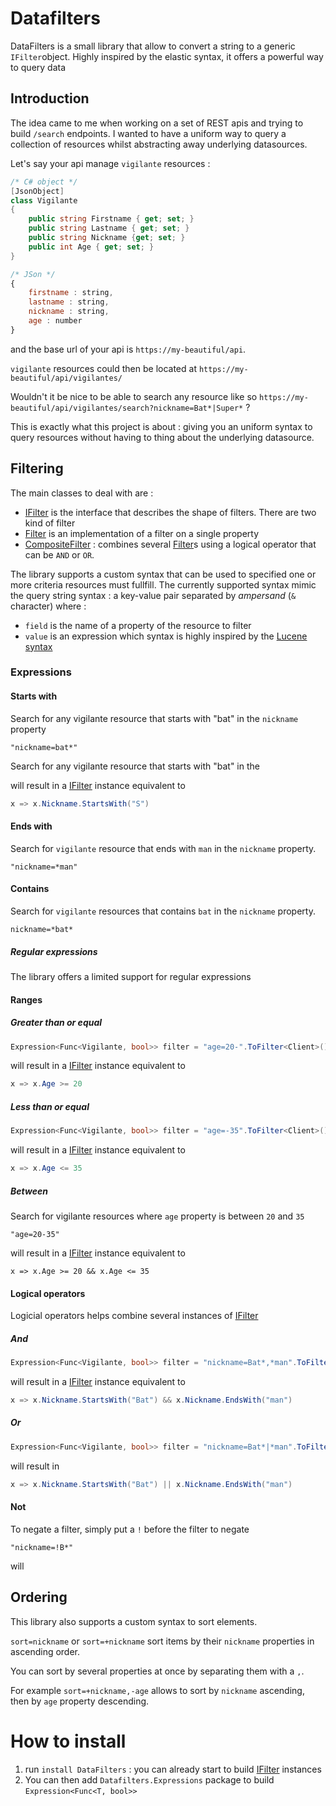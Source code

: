 # Datafilters


DataFilters is a small library that allow to convert a string to a generic `IFilter`object.
Highly inspired by the elastic syntax, it offers a powerful way to query data

## Introduction
The idea came to me when working on a set of REST apis and trying to build `/search` endpoints.
I wanted to have a uniform way to query a collection of resources whilst abstracting away underlying datasources.



Let's say your api manage `vigilante` resources :
```csharp
/* C# object */
[JsonObject]
class Vigilante
{
    public string Firstname { get; set; }
    public string Lastname { get; set; }
    public string Nickname {get; set; }
    public int Age { get; set; }
}
```

```javascript
/* JSon */
{
    firstname : string,
    lastname : string,
    nickname : string,
    age : number
}
```

and the base url of your api is `https://my-beautiful/api`.

`vigilante` resources could then be located at `https://my-beautiful/api/vigilantes/`

Wouldn't it be nice to be able to search any resource like so
`https://my-beautiful/api/vigilantes/search?nickname=Bat*|Super*` ?

This is exactly what this project is about : giving you an uniform syntax to query resources without having to thing about the underlying datasource.


## Filtering

The main classes to deal with are :

- [IFilter](/src/DataFilters/IFilter.cs) is the interface that describes the shape of filters. There are two kind of filter
- [Filter](/src/DataFilters/Filter.cs) is an implementation of a filter on a single property
- [CompositeFilter](/src/DataFilters/CompositeFilter.cs) : combines several [Filter](/src/DataFilters/Filter.cs)s using a logical operator that can be `AND` or `OR`. 


The library supports a custom syntax that can be used to specified one or more criteria resources must fullfill. 
The currently supported syntax mimic the query string syntax : a key-value pair separated by _ampersand_ (`&` character) where :
- `field` is the name of a property of the resource to filter
- `value` is an expression which syntax is highly inspired by the [Lucene syntax](http://www.lucenetutorial.com/lucene-query-syntax.html)

### Expressions

#### Starts with
Search for any vigilante resource that starts with "bat" in the `nickname` property
```
"nickname=bat*"
```

Search for any vigilante resource that starts with "bat" in the 

will result in a [IFilter](/src/DataFilters/IFilter.cs) instance equivalent to
```c#
x => x.Nickname.StartsWith("S")
```

#### Ends with

Search for `vigilante` resource that ends with `man` in the `nickname` property.

```URL
"nickname=*man"
```

#### Contains

Search for `vigilante` resources that contains `bat` in the `nickname` property.

```
nickname=*bat*
```

##### Regular expressions
The library offers a limited support for regular expressions


#### Ranges

##### Greater than or equal

```c#
Expression<Func<Vigilante, bool>> filter = "age=20-".ToFilter<Client>();
```
will result in a [IFilter](./src/DataFilters/IFilter.cs) instance equivalent to
```c#
x => x.Age >= 20
```

##### Less than or equal
```c#
Expression<Func<Vigilante, bool>> filter = "age=-35".ToFilter<Client>();
```
will result in a [IFilter](./src/DataFilters/IFilter.cs) instance equivalent to
```c#
x => x.Age <= 35
```

##### Between

Search for vigilante resources where `age` property is between `20` and `35`

```URL
"age=20-35" 
```
will result in a [IFilter](./src/DataFilters/IFilter.cs) instance equivalent to
```
x => x.Age >= 20 && x.Age <= 35
```

#### Logical operators

Logicial operators helps combine several instances of [IFilter](#1)

##### And
```c#
Expression<Func<Vigilante, bool>> filter = "nickname=Bat*,*man".ToFilter<Client>();
```
will result in a [IFilter](./src/DataFilters/IFilter.cs) instance equivalent to
```c#
x => x.Nickname.StartsWith("Bat") && x.Nickname.EndsWith("man")
```
##### Or
```c#
Expression<Func<Vigilante, bool>> filter = "nickname=Bat*|*man".ToFilter<Client>();
```
will result in 
```c#
x => x.Nickname.StartsWith("Bat") || x.Nickname.EndsWith("man")
```
#### Not
To negate a filter, simply put a `!` before the filter to negate
```URL
"nickname=!B*"
```
will 

## Ordering
This library also supports a custom syntax to sort elements.

`sort=nickname` or `sort=+nickname` sort items by their `nickname` properties in ascending 
order.

You can sort by several properties at once by separating them with a `,`.

For example `sort=+nickname,-age` allows to sort by `nickname` ascending, then by `age` property descending. 

# How to install

1. run `install DataFilters` : you can already start to build [IFilter](./src/DataFilters/IFilter.cs) instances
2. You can then add `Datafilters.Expressions` package to build `Expression<Func<T, bool>>`


